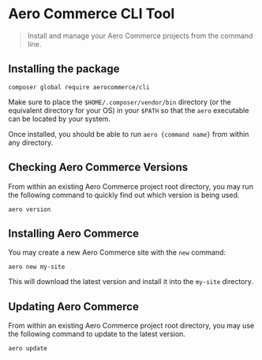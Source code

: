 # Aero Commerce CLI Tool

> Install and manage your Aero Commerce projects from the command line.

## Installing the package

```
composer global require aerocommerce/cli
```

Make sure to place the `$HOME/.composer/vendor/bin` directory (or the equivalent directory for your OS) in your `$PATH` so that the `aero` executable can be located by your system.

Once installed, you should be able to run `aero {command name}` from within any directory.



## Checking Aero Commerce Versions

From within an existing Aero Commerce project root directory, you may run the following command to quickly find out which version is being used.

```
aero version
```



## Installing Aero Commerce

You may create a new Aero Commerce site with the `new` command:

```
aero new my-site
```

This will download the latest version and install it into the `my-site` directory.



## Updating Aero Commerce

From within an existing Aero Commerce project root directory, you may use the following command to update to the latest version.

```
aero update
```
